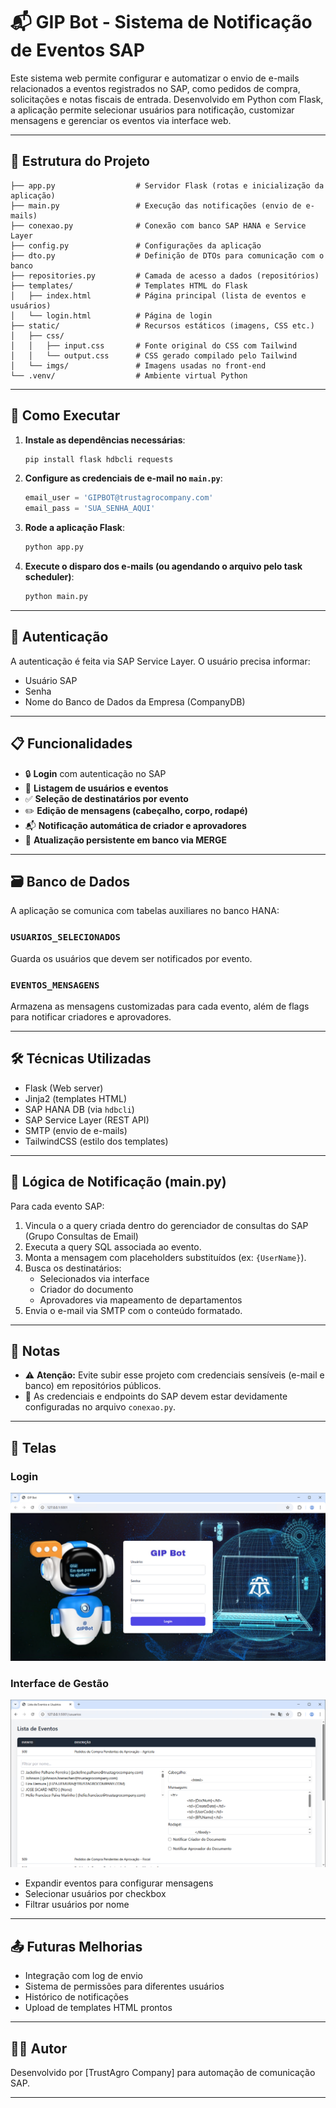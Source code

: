 # 📬 GIP Bot - Sistema de Notificação de Eventos SAP

Este sistema web permite configurar e automatizar o envio de e-mails relacionados a eventos registrados no SAP, como pedidos de compra, solicitações e notas fiscais de entrada. Desenvolvido em Python com Flask, a aplicação permite selecionar usuários para notificação, customizar mensagens e gerenciar os eventos via interface web.

---

## 🧩 Estrutura do Projeto

```
├── app.py                  # Servidor Flask (rotas e inicialização da aplicação)
├── main.py                 # Execução das notificações (envio de e-mails)
├── conexao.py              # Conexão com banco SAP HANA e Service Layer
├── config.py               # Configurações da aplicação
├── dto.py                  # Definição de DTOs para comunicação com o banco
├── repositories.py         # Camada de acesso a dados (repositórios)
├── templates/              # Templates HTML do Flask
│   ├── index.html          # Página principal (lista de eventos e usuários)
│   └── login.html          # Página de login
├── static/                 # Recursos estáticos (imagens, CSS etc.)
│   ├── css/
│   │   ├── input.css       # Fonte original do CSS com Tailwind
│   │   └── output.css      # CSS gerado compilado pelo Tailwind
│   └── imgs/               # Imagens usadas no front-end
└── .venv/                  # Ambiente virtual Python
```

---

## 🚀 Como Executar

1. **Instale as dependências necessárias**:
   ```bash
   pip install flask hdbcli requests
   ```

2. **Configure as credenciais de e-mail no `main.py`**:
   ```python
   email_user = 'GIPBOT@trustagrocompany.com'
   email_pass = 'SUA_SENHA_AQUI'
   ```

3. **Rode a aplicação Flask**:
   ```bash
   python app.py
   ```

4. **Execute o disparo dos e-mails (ou agendando o arquivo pelo task scheduler)**:
   ```bash
   python main.py
   ```

---

## 🔐 Autenticação

A autenticação é feita via SAP Service Layer. O usuário precisa informar:
- Usuário SAP
- Senha
- Nome do Banco de Dados da Empresa (CompanyDB)

---

## 📋 Funcionalidades

- 🔒 **Login** com autenticação no SAP
- 👥 **Listagem de usuários e eventos**
- ✅ **Seleção de destinatários por evento**
- ✏️ **Edição de mensagens (cabeçalho, corpo, rodapé)**
- 📬 **Notificação automática de criador e aprovadores**
- 🔄 **Atualização persistente em banco via MERGE**

---

## 🗃️ Banco de Dados

A aplicação se comunica com tabelas auxiliares no banco HANA:

### `USUARIOS_SELECIONADOS`
Guarda os usuários que devem ser notificados por evento.

### `EVENTOS_MENSAGENS`
Armazena as mensagens customizadas para cada evento, além de flags para notificar criadores e aprovadores.

---

## 🛠️ Técnicas Utilizadas

- Flask (Web server)
- Jinja2 (templates HTML)
- SAP HANA DB (via `hdbcli`)
- SAP Service Layer (REST API)
- SMTP (envio de e-mails)
- TailwindCSS (estilo dos templates)

---

## 🔄 Lógica de Notificação (main.py)

Para cada evento SAP:
1. Vincula o a query criada dentro do gerenciador de consultas do SAP (Grupo Consultas de Email)
2. Executa a query SQL associada ao evento.
3. Monta a mensagem com placeholders substituídos (ex: `{UserName}`).
4. Busca os destinatários:
   - Selecionados via interface
   - Criador do documento
   - Aprovadores via mapeamento de departamentos
5. Envia o e-mail via SMTP com o conteúdo formatado.

---

## 📌 Notas

- ⚠️ **Atenção:** Evite subir esse projeto com credenciais sensíveis (e-mail e banco) em repositórios públicos.
- 🔐 As credenciais e endpoints do SAP devem estar devidamente configuradas no arquivo `conexao.py`.

---

## 📸 Telas

### Login
![Login](static/imgs/Screenshot_Login.png)

### Interface de Gestão
![Login](static/imgs/Screenshot_Controle.png)
- Expandir eventos para configurar mensagens
- Selecionar usuários por checkbox
- Filtrar usuários por nome

---

## 📤 Futuras Melhorias

- Integração com log de envio
- Sistema de permissões para diferentes usuários
- Histórico de notificações
- Upload de templates HTML prontos

---

## 🧑‍💻 Autor

Desenvolvido por [TrustAgro Company] para automação de comunicação SAP.

---